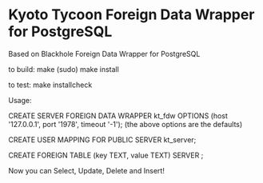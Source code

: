 # Kyoto Tycoon Foreign Data Wrapper for PostgreSQL

Based on Blackhole Foreign Data Wrapper for PostgreSQL

to build:
make
(sudo) make install

to test:
make installcheck

Usage:


CREATE SERVER <server name> FOREIGN DATA WRAPPER kt_fdw OPTIONS
(host '127.0.0.1', port '1978', timeout '-1');
(the above options are the defaults)

CREATE USER MAPPING FOR PUBLIC SERVER kt_server;

CREATE FOREIGN TABLE <table name> (key TEXT, value TEXT) SERVER <server name>;

Now you can Select, Update, Delete and Insert!
